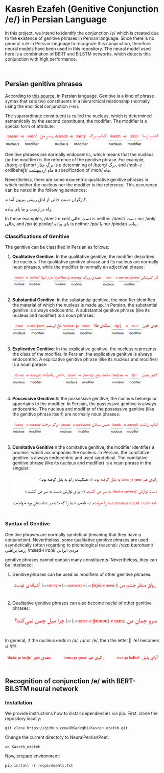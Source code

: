# Kasreh Ezafeh (Genitive Conjunction /e/) in Persian Language
In this project, we intend to identify the conjunction /e/ which is created due to the existence of genitive phrases in Persian language. Since there is no general rule in Persian language to recognize this conjunction, therefore neural models have been used in this repository. The neural model used here is a combination of BERT and BiLSTM networks, which detects this conjunction with high performance.

<br>

## Persian genitive phrases
According to [this source](https://www.dastur.info/persian-grammar/10-attributes-and-attribution/#bb), in Persian language, Genitive is a kind of phrase syntax that sets two constituents in a hierarchical relationship (normally using the enclitical conjunction /-e/).

The superordinate constituent is called the nucleus, which is determined semantically by the second constituent, the modifier. The modifier is a special form of attribute:

![attribute2_EN.png](images/attribute2_EN.png)

Genitive phrases are normally endocentric, which means that the nucleus (or the modifier) is the reference of the genitive phrase. For example, /bærg-e ʧenɒr/ برگِ چنار is a determining of /bærg/ برگ, and /mɒh-e ordibeheʃt/ ماهِ اردیبهشت a specification of /mɒh/ ماه.

Nevertheless, there are some exocentric qualitative genitive phrases in which neither the nucleus nor the modifier is the reference. This occurence can be noted in the following sentences:

کارگران دستِ خالی از اتاقِ رییس بیرون آمدند.

راه درازست و ما پایِ پیاده.

In these examples, /dæst-e xɒli/ دستِ خالی is neither /dæst/ دست nor /xɒli/ خالی, and /pɒ-je piɒdæ/ پایِ پیاده is neither /pɒ/ پا nor /piɒdæ/ پیاده.


### Classifications of Genitive
The genitive can be classified in Persian as follows:

1. <strong>Qualitative Genitive</strong>: In the qualitative genitive, the modifier describes the nucleus. The qualitative genitive phrase and its nucleus are normally noun phrases, while the modifier is normally an adjectival phrase:<br/><br/>
![Qualitative_EN.png](images/Qualitative_EN.png)
<br/><br/>

2. <strong>Substantial Genitive</strong>: In the substantial genitive, the modifier identifies the material of which the nucleus is made up. In Persian, the substantial genitive is always endocentric. A substantial genitive phrase (like its nucleus and modifier) is a noun phrases:<br/><br/>
![substantial_EN.png](images/substantial_EN.png)
<br/><br/>

3. <strong>Explicative Genitive</strong>: In the explicative genitive, the nucleus represents the class of the modifier. In Persian, the explicative genitive is always endocentric. A explicative genitive phrase (like its nucleus and modifier) is a noun phrase:<br/><br/>
![explicative_EN.png](images/explicative_EN.png)
<br/><br/>

4. <strong>Possessive Genitive</strong>:In the possessive genitive, the nucleus belongs or appertains to the modifier. In Persian, the possessive genitive is always endocentric. The nucleus and modifier of the possessive genitive (like the genitive phrase itself) are normally noun phrases:<br/><br/>
![possessive_EN.png](images/possessive_EN.png)
<br/><br/>
5. <strong>Comitative Genitive</strong>:n the comitative genitive, the modifier identifies a process, which accompanies the nucleus. In Persian, the comitative genitive is always endocentric and used syndetical. The comitative genitive phrase (like its nucleus and modifier) is a noun phrase in the singular:<br/><br/>
![comitative_EN.png](images/comitative_EN.png)
<br/><br/>


### Syntax of Genitive
Genitive phrases are normally syndetical (meaning that they have a conjunction). Nevertheless, some qualitative genitive phrases are used asyndetically (often regarding to phonological reasons): /rezɒ bærɒhæni/ رضا براهنی, /mærd-i irɒni/ مردی ایرانی

genitive phrases cannot contain many constituents. Nevertheless, they can be interlaced:

1. Genitive phrases can be used as modifiers of other genitive phrases:<br/><br/>
![modifiers_of_other_genitive.png](images/modifiers_of_other_genitive.png)
<br/><br/>

2. Qualitative genitive phrases can also become nuclei of other genitive phrases: <br/><br/>
![nuclei_of_other_genitives.png](images/nuclei_of_other_genitives.png)
<br/><br/>


In general, if the nucleus ends in /ɒ/, /u/ or /e/, then the letter ِ /e/ becomes ی /je/:<br/><br/>
![e_to_ye.png](images/e_to_ye.png)
<br/><br/>



## Recognition of conjunction /e/ with BERT-BiLSTM neural network

### Installation
We provide instructions how to install dependencies via  pip.
First, clone the repository locally:

```
git clone https://github.com/HRSadeghi/Kasreh_ezafeh.git
```

Change the current directory to NeuralPersianPoet:
```
cd Kasreh_ezafeh
```

Now, prepare environment:
```
pip install -r requirements.txt
```


